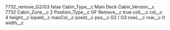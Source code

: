 <?xml version="1.0" encoding="UTF-8"?>
<CustomMetadata xmlns="http://soap.sforce.com/2006/04/metadata" xmlns:xsi="http://www.w3.org/2001/XMLSchema-instance" xmlns:xsd="http://www.w3.org/2001/XMLSchema">
    <label>7732_remove_G2/G3</label>
    <protected>false</protected>
    <values>
        <field>Cabin_Type__c</field>
        <value xsi:type="xsd:string">Main Deck</value>
    </values>
    <values>
        <field>Cabin_Version__c</field>
        <value xsi:type="xsd:string">7732</value>
    </values>
    <values>
        <field>Cabin_Zone__c</field>
        <value xsi:type="xsd:string">2</value>
    </values>
    <values>
        <field>Position_Type__c</field>
        <value xsi:type="xsd:string">GF</value>
    </values>
    <values>
        <field>Remove__c</field>
        <value xsi:type="xsd:boolean">true</value>
    </values>
    <values>
        <field>colL__c</field>
        <value xsi:nil="true"/>
    </values>
    <values>
        <field>col__c</field>
        <value xsi:type="xsd:string">4</value>
    </values>
    <values>
        <field>height__c</field>
        <value xsi:nil="true"/>
    </values>
    <values>
        <field>lopaId__c</field>
        <value xsi:nil="true"/>
    </values>
    <values>
        <field>maxCol__c</field>
        <value xsi:nil="true"/>
    </values>
    <values>
        <field>posId__c</field>
        <value xsi:nil="true"/>
    </values>
    <values>
        <field>pos__c</field>
        <value xsi:type="xsd:string">G2 / G3</value>
    </values>
    <values>
        <field>rowL__c</field>
        <value xsi:nil="true"/>
    </values>
    <values>
        <field>row__c</field>
        <value xsi:type="xsd:string">0</value>
    </values>
    <values>
        <field>width__c</field>
        <value xsi:nil="true"/>
    </values>
</CustomMetadata>
